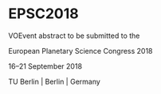 # EPSC2018
VOEvent abstract to be submitted to the

European Planetary Science Congress 2018

16–21 September 2018

TU Berlin | Berlin | Germany
